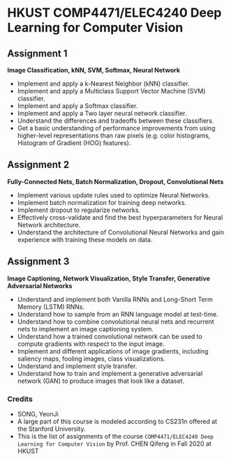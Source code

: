 # HKUST COMP4471/ELEC4240 Deep Learning for Computer Vision

## Assignment 1
**Image Classification, kNN, SVM, Softmax, Neural Network**
* Implement and apply a k-Nearest Neighbor (kNN) classifier.
* Implement and apply a Multiclass Support Vector Machine (SVM) classifier.
* Implement and apply a Softmax classifier.
* Implement and apply a Two layer neural network classifier.
* Understand the differences and tradeoffs between these classifiers.
* Get a basic understanding of performance improvements from using higher-level representations than raw pixels (e.g. color histograms, Histogram of Gradient (HOG) features).

## Assignment 2
**Fully-Connected Nets, Batch Normalization, Dropout, Convolutional Nets**
* Implement various update rules used to optimize Neural Networks.
* Implement batch normalization for training deep networks.
* Implement dropout to regularize networks.
* Effectively cross-validate and find the best hyperparameters for Neural Network architecture.
* Understand the architecture of Convolutional Neural Networks and gain experience with training these models on data.

## Assignment 3
**Image Captioning, Network Visualization, Style Transfer, Generative Adversarial Networks**
* Understand and implement both Vanilla RNNs and Long-Short Term Memory (LSTM) RNNs.
* Understand how to sample from an RNN language model at test-time.
* Understand how to combine convolutional neural nets and recurrent nets to implement an image captioning system.
* Understand how a trained convolutional network can be used to compute gradients with respect to the input image.
* Implement and different applications of image gradients, including saliency maps, fooling images, class visualizations.
* Understand and implement style transfer.
* Understand how to train and implement a generative adversarial network (GAN) to produce images that look like a dataset.

### Credits
* SONG, YeonJi
* A large part of this course is modeled according to CS231n offered at the Stanford University.
* This is the list of assignments of the course `COMP4471/ELEC4240 Deep Learning for Computer Vision` by Prof. CHEN Qifeng in Fall 2020 at HKUST
